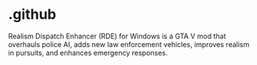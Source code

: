 # .github
Realism Dispatch Enhancer (RDE) for Windows is a GTA V mod that overhauls police AI, adds new law enforcement vehicles, improves realism in pursuits, and enhances emergency responses.
